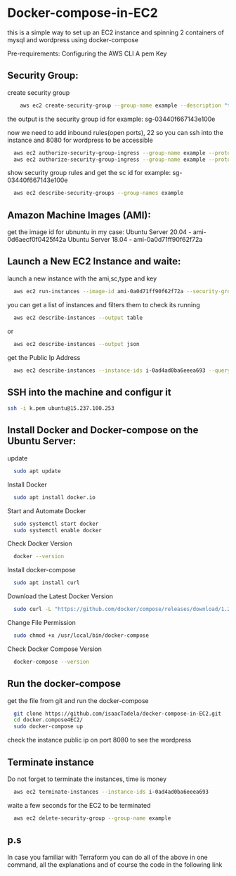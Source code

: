 # Docker-compose-in-EC2
this is a simple way to set up an EC2 instance and spinning 2 containers of mysql and wordpress using docker-compose

Pre-requirements:
Configuring the AWS CLI
A pem Key

## Security Group:
create security group
```bash
    aws ec2 create-security-group --group-name example --description "this is an example"
```
the output is the security group id for example: sg-03440f667143e100e 

now we need to add inbound rules(open ports), 22 so you can ssh into the instance and 8080 for wordpress to be accessible
```bash
  aws ec2 authorize-security-group-ingress --group-name example --protocol tcp --port 22 --cidr 0.0.0.0/0 
  aws ec2 authorize-security-group-ingress --group-name example --protocol tcp --port 8080 --cidr 0.0.0.0/0
```
	
show security group rules and get the sc id for example: sg-03440f667143e100e
```bash
  aws ec2 describe-security-groups --group-names example
```

## Amazon Machine Images (AMI):
get the image id for ubnuntu in my case:
Ubuntu Server 20.04 - ami-0d6aecf0f0425f42a
Ubuntu Server 18.04 - ami-0a0d71ff90f62f72a
	
## Launch a New EC2 Instance and waite:

launch a new instance with the ami,sc,type and key
```bash
  aws ec2 run-instances --image-id ami-0a0d71ff90f62f72a --security-group-ids sg-03440f667143e100e --instance-type t2.micro --key-name keyName
```

you can get a list of instances and filters them to check its running
```bash
  aws ec2 describe-instances --output table
```
or
```bash
  aws ec2 describe-instances --output json
```

get the Public Ip Address
```bash
  aws ec2 describe-instances --instance-ids i-0ad4ad0ba6eeea693 --query Reservations[0].Instances[0].PublicIpAddress
```
	
## SSH into the machine and configur it
```bash
ssh -i k.pem ubuntu@15.237.100.253
```

## Install Docker and Docker-compose on the Ubuntu Server:

update
```bash
  sudo apt update
```
Install Docker
```bash
  sudo apt install docker.io
```	
Start and Automate Docker
```bash
  sudo systemctl start docker
  sudo systemctl enable docker
```
Check Docker Version
```bash
  docker --version
```
	
Install docker-compose	
```bash
  sudo apt install curl
```
Download the Latest Docker Version
```bash  
  sudo curl -L "https://github.com/docker/compose/releases/download/1.26.2/docker-compose-$(uname -s)-$(uname -m)" -o /usr/local/bin/docker-compose	
```
Change File Permission
```bash
  sudo chmod +x /usr/local/bin/docker-compose
```
Check Docker Compose Version
```bash
  docker-compose --version
```

## Run the docker-compose
get the file from git and run the docker-compose
```bash
  git clone https://github.com/isaacTadela/docker-compose-in-EC2.git
  cd docker.compose4EC2/
  sudo docker-compose up
```
check the instance public ip on port 8080 to see the wordpress


## Terminate instance
Do not forget to terminate the instances, time is money
```bash
  aws ec2 terminate-instances --instance-ids i-0ad4ad0ba6eeea693
```
waite a few seconds for the EC2 to be terminated
```bash
  aws ec2 delete-security-group --group-name example
```

## p.s
In case you familiar with Terraform you can do all of the above in one command, 
all the explanations and of course the code in the following link
